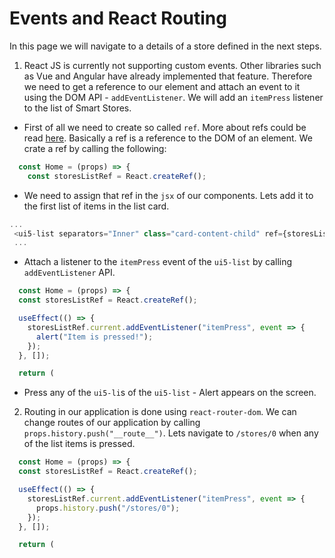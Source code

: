 # Events and React Routing

In this page we will navigate to a details of a store defined in the next steps.

1. React JS is currently not supporting custom events. Other libraries such as Vue and Angular have already implemented that feature. Therefore we need to get a reference to our element and attach an event to it using the DOM API - `addEventListener`. We will add an `itemPress` listener to the list of Smart Stores.

  - First of all we need to create so called `ref`. More about refs could be read [here](https://reactjs.org/docs/refs-and-the-dom.html). Basically a ref is a reference to the DOM of an element. We crate a ref by calling the following:

  ```js
    const Home = (props) => {
      const storesListRef = React.createRef();
  ```
  - We need to assign that ref in the `jsx` of our components. Lets add it to the first list of items in the list card.

  ```js
  ...
   <ui5-list separators="Inner" class="card-content-child" ref={storesListRef}>
   ...
  ```

  - Attach a listener to the `itemPress` event of the `ui5-list` by calling `addEventListener` API.


  ```js
    const Home = (props) => {
    const storesListRef = React.createRef();

    useEffect(() => {
      storesListRef.current.addEventListener("itemPress", event => {
        alert("Item is pressed!");
      });
    }, []);

    return (
  ```

  - Press any of the `ui5-li`s of the `ui5-list` - Alert appears on the screen.

2. Routing in our application is done using `react-router-dom`. We can change routes of our application by calling `props.history.push("__route__")`. Lets navigate to `/stores/0` when any of the list items is pressed.

  ```js
    const Home = (props) => {
    const storesListRef = React.createRef();

    useEffect(() => {
      storesListRef.current.addEventListener("itemPress", event => {
        props.history.push("/stores/0");
      });
    }, []);

    return (
  ```
